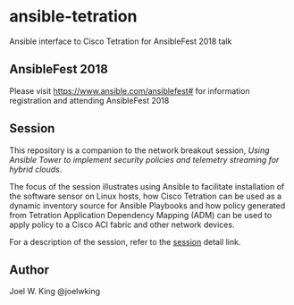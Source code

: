 # ansible-tetration
Ansible interface to Cisco Tetration for AnsibleFest 2018 talk 

## AnsibleFest 2018
Please visit https://www.ansible.com/ansiblefest# for information registration and attending AnsibleFest 2018

## Session
This repository is a companion to the network breakout session, *Using Ansible Tower to implement security policies and telemetry streaming for hybrid clouds*. 

The focus of the session illustrates using Ansible to facilitate installation of the software sensor on Linux hosts, how Cisco Tetration can be used as a dynamic inventory source for Ansible Playbooks and how policy generated from Tetration Application Dependency Mapping (ADM) can be used to apply policy to a Cisco ACI fabric and other network devices.

For a description of the session, refer to the [session](https://agenda.fest.ansible.com/SessionDetail.aspx?id=489947) detail link.

## Author
Joel W. King @joelwking
